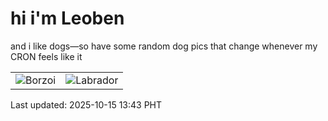 # hi i'm Leoben

and i like dogs—so have some random dog pics that change whenever my CRON feels like it

|  |  |
|--------|----------|
| ![Borzoi](https://random-dog-vercel.vercel.app/api/random-borzoi?v=1760507004) | ![Labrador](https://random-dog-vercel.vercel.app/api/random-labrador?v=1760507004) |

Last updated: 2025-10-15 13:43 PHT
